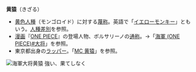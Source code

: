 **黄猿**（きざる）

- [黄色人種](https://ja.wikipedia.org/wiki/%E9%BB%84%E8%89%B2%E4%BA%BA%E7%A8%AE "黄色人種")（モンゴロイド）に対する[蔑称](https://ja.wikipedia.org/wiki/%E8%94%91%E7%A7%B0 "蔑称")。英語で「[イエローモンキー](https://ja.wikipedia.org/wiki/%E3%82%A4%E3%82%A8%E3%83%AD%E3%83%BC%E3%83%A2%E3%83%B3%E3%82%AD%E3%83%BC "イエローモンキー")」ともいう。[人種差別](https://ja.wikipedia.org/wiki/%E4%BA%BA%E7%A8%AE%E5%B7%AE%E5%88%A5 "人種差別")を参照。
- [漫画](https://ja.wikipedia.org/wiki/%E6%BC%AB%E7%94%BB "漫画")『[ONE PIECE](https://ja.wikipedia.org/wiki/ONE_PIECE "ONE PIECE")』の登場人物、ボルサリーノの[通称](https://ja.wikipedia.org/wiki/%E9%80%9A%E7%A7%B0 "通称")。→「[海軍 (ONE PIECE)#大将](https://ja.wikipedia.org/wiki/%E6%B5%B7%E8%BB%8D_(ONE_PIECE)#%E5%A4%A7%E5%B0%86 "海軍 (ONE PIECE)")」を参照。
- 東京都出身の[ラッパー](https://ja.wikipedia.org/wiki/%E3%83%A9%E3%83%83%E3%83%91%E3%83%BC "ラッパー")。「[MC 黄猿](https://ja.wikipedia.org/wiki/MC_%E9%BB%84%E7%8C%BF "MC 黄猿")」を参照。

![海軍大将黄猿](https://img.atwiki.jp/niconicomugen/attach/8666/18336/Yellow%20Monkey.png)
強い、果てしなく

